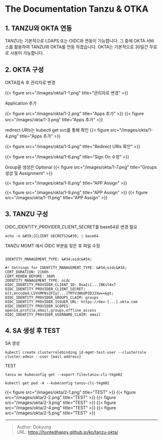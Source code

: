# The Documentation Tanzu &amp; OTKA


## 1. TANZU와 OKTA 연동

TANZU는 기본적으로 LDAPS 또는 OIDC와 연동이 가능합니다. 그 중에 OKTA 서비스를 활용하여 TANZU와 OKTA를 연동 하겠습니다.
OKTA는 기본적으로 30일간 무료로 사용이 가능합니다.

## 2. OKTA 구성

OKTA접속 후 관리자로 변경

{{&lt; figure src=&#34;/images/okta/1-1.png&#34; title=&#34;관리자로 변경&#34; &gt;}}

Application 추가

{{&lt; figure src=&#34;/images/okta/1-2.png&#34; title=&#34;Apps 추가&#34; &gt;}}
{{&lt; figure src=&#34;/images/okta/1-3.png&#34; title=&#34;Apps 추가&#34; &gt;}}

redirect URIs는 kubectl get svc를 통해 확인
{{&lt; figure src=&#34;/images/okta/1-4.png&#34; title=&#34;Apps 추가&#34; &gt;}}

{{&lt; figure src=&#34;/images/okta/1-5.png&#34; title=&#34;Redirect URIs 확인&#34; &gt;}}

{{&lt; figure src=&#34;/images/okta/1-6.png&#34; title=&#34;Sign On 수정&#34; &gt;}}

Group을 생성은 Optional
{{&lt; figure src=&#34;/images/okta/1-7.png&#34; title=&#34;Groups 생성 및 Assignment&#34; &gt;}}

{{&lt; figure src=&#34;/images/okta/1-8.png&#34; title=&#34;APP Assign&#34; &gt;}}

{{&lt; figure src=&#34;/images/okta/1-9.png&#34; title=&#34;APP Assign&#34; &gt;}}
{{&lt; figure src=&#34;/images/okta/1-11.png&#34; title=&#34;APP Assign&#34; &gt;}}

## 3. TANZU 구성

OIDC_IDENTITY_PROVIDER_CLIENT_SECRET를 base64로 변경 필요

```shell
echo -n &#39;{CLIENT SECRETS}&#39; | base64
```

TANZU MGMT 에서 OIDC 부분을 찾은 후 파일 수정
```shell

IDENTITY_MANAGEMENT_TYPE: &#34;oidc&#34;

#! Settings for IDENTITY_MANAGEMENT_TYPE: &#34;oidc&#34;
CERT_DURATION: 2160h
CERT_RENEW_BEFORE: 360h
IDENTITY_MANAGEMENT_TYPE: oidc
OIDC_IDENTITY_PROVIDER_CLIENT_ID: 0oa2i[...]NKst4x7
OIDC_IDENTITY_PROVIDER_CLIENT_SECRET: &lt;encoded:LVVnMFNsZFIy[...]TMTV3WUdPZDJ2Xw==&gt;
OIDC_IDENTITY_PROVIDER_GROUPS_CLAIM: groups
OIDC_IDENTITY_PROVIDER_ISSUER_URL: https://dev-[...].okta.com
OIDC_IDENTITY_PROVIDER_SCOPES: openid,profile,email,groups,offline_access
OIDC_IDENTITY_PROVIDER_USERNAME_CLAIM: email
```

## 4. SA 생성 후 TEST

SA 생성
```shell
kubectl create clusterrolebinding id-mgmt-test-user --clusterrole cluster-admin --user {mail address}
```

TEST
```shell
tanzu mc kubeconfig get --export-file=tanzu-cli-tkgm02

kubectl get pod -A --kubeconfig tanzu-cli-tkgm02
```


{{&lt; figure src=&#34;/images/okta/2-1.png&#34; title=&#34;TEST&#34; &gt;}}
{{&lt; figure src=&#34;/images/okta/2-2.png&#34; title=&#34;TEST&#34; &gt;}}
{{&lt; figure src=&#34;/images/okta/2-3.png&#34; title=&#34;TEST&#34; &gt;}}
{{&lt; figure src=&#34;/images/okta/2-4.png&#34; title=&#34;TEST&#34; &gt;}}
{{&lt; figure src=&#34;/images/okta/2-5.png&#34; title=&#34;TEST&#34; &gt;}}


---

> Author: Dokyung  
> URL: https://huntedhappy.github.io/ko/tanzu-okta/  

